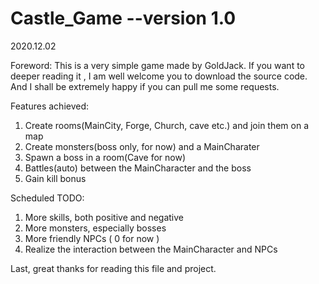 # Castle_Game --version 1.0
2020.12.02

Foreword:
This is a very simple game made by GoldJack.
If you want to deeper reading it , I am well welcome you to download the source code.
And I shall be extremely happy if you can pull me some requests.

Features achieved:
1. Create rooms(MainCity, Forge, Church, cave etc.) and join them on a map
2. Create monsters(boss only, for now) and a MainCharater
3. Spawn a boss in a room(Cave for now)
4. Battles(auto) between the MainCharacter and the boss
5. Gain kill bonus


Scheduled TODO: 
1. More skills, both positive and negative
2. More monsters, especially bosses
3. More friendly NPCs ( 0 for now )
4. Realize the interaction between the MainCharacter and NPCs

Last, great thanks for reading this file and project.
